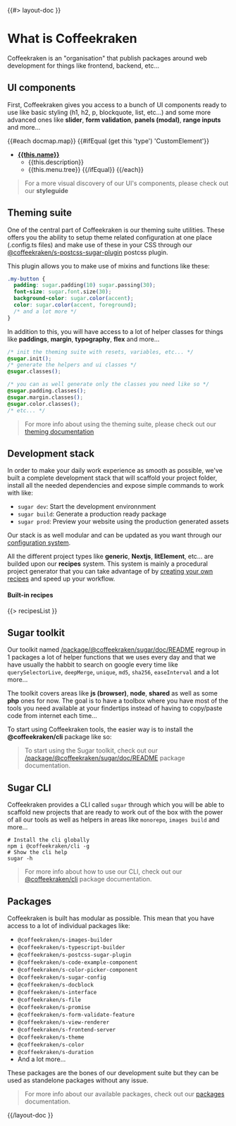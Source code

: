 <!--
/**
 * @name            Overview
 * @namespace       doc
 * @type            Markdown
 * @platform        md
 * @status          stable
 * @menu            Documentation / Get Started           /doc/get-started/overview
 *
 * @since           2.0.0
 * @author    Olivier Bossel <olivier.bossel@gmail.com> (https://coffeekraken.io)
 */
-->

{{#> layout-doc }}

# What is Coffeekraken

Coffeekraken is an "organisation" that publish packages around web development for things like frontend, backend, etc...

## UI components

First, Coffeekraken gives you access to a bunch of UI components ready to use like basic styling (h1, h2, p, blockquote, list, etc...) and some more advanced ones like **slider**, **form validation**, **panels (modal)**, **range inputs** and more...

{{#each docmap.map}}
{{#ifEqual (get this 'type') 'CustomElement'}}

- [**{{this.name}}**]({{this.menu.slug}})
  - {{this.description}}
  - {{this.menu.tree}}
    {{/ifEqual}}
    {{/each}}

> For a more visual discovery of our UI's components, please check out our **styleguide**

## Theming suite

One of the central part of Coffeekraken is our theming suite utilities. These offers you the ability to setup theme related configuration at one place (.config.ts files) and make use of these in your CSS through our [@coffeekraken/s-postcss-sugar-plugin](https://www.npmjs.com/package/@coffeekraken/s-postcss-sugar-plugin) postcss plugin.

This plugin allows you to make use of mixins and functions like these:

```css
.my-button {
  padding: sugar.padding(10) sugar.passing(30);
  font-size: sugar.font.size(30);
  background-color: sugar.color(accent);
  color: sugar.color(accent, foreground);
  /* and a lot more */
}
```

In addition to this, you will have access to a lot of helper classes for things like **paddings**, **margin**, **typography**, **flex** and more...

```css
/* init the theming suite with resets, variables, etc... */
@sugar.init();
/* generate the helpers and ui classes */
@sugar.classes();

/* you can as well generate only the classes you need like so */
@sugar.padding.classes();
@sugar.margin.classes();
@sugar.color.classes();
/* etc... */
```

> For more info about using the theming suite, please check out our [theming documentation](/doc/css/theming)

## Development stack

In order to make your daily work experience as smooth as possible, we've built a complete development stack that will scaffold your project folder, install all the needed dependencies and expose simple commands to work with like:

- `sugar dev`: Start the development environnment
- `sugar build`: Generate a production ready package
- `sugar prod`: Preview your website using the production generated assets

Our stack is as well modular and can be updated as you want through our [configuration system](/doc/config/overview).

All the different project types like **generic**, **Nextjs**, **litElement**, etc... are builded upon our **recipes** system. This system is mainly a procedural project generator that you can take advantage of by [creating your own recipes](/doc/recipes/what-are-recipes) and speed up your workflow.

#### Built-in recipes

{{> recipesList }}

## Sugar toolkit

Our toolkit named [/package/@coffeekraken/sugar/doc/README](Sugar) regroup in 1 packages a lot of helper functions that we uses every day and that we have usually the habbit to search on google every time like `querySelectorLive`, `deepMerge`, `unique`, `md5`, `sha256`, `easeInterval` and a lot more...

The toolkit covers areas like **js (browser)**, **node**, **shared** as well as some **php** ones for now.
The goal is to have a toolbox where you have most of the tools you need available at your findertips instead of having to copy/paste code from internet each time...

To start using Coffeekraken tools, the easier way is to install the **@coffeekraken/cli** package like so:

> To start using the Sugar toolkit, check out our [/package/@coffeekraken/sugar/doc/README](@coffeekraken/sugar) package documentation.

## Sugar CLI

Coffeekraken provides a CLI called `sugar` through which you will be able to scaffold new projects that are ready to work out of the box with the power of all our tools as well as helpers in areas like `monorepo`, `images build` and more...

```shell
# Install the cli globally
npm i @coffeekraken/cli -g
# Show the cli help
sugar -h
```

> For more info about how to use our CLI, check out our [@coffeekraken/cli](/package/@coffeekraken/cli/doc/README) package documentation.

## Packages

Coffeekraken is built has modular as possible. This mean that you have access to a lot of individual packages like:

- `@coffeekraken/s-images-builder`
- `@coffeekraken/s-typescript-builder`
- `@coffeekraken/s-postcss-sugar-plugin`
- `@coffeekraken/s-code-example-component`
- `@coffeekraken/s-color-picker-component`
- `@coffeekraken/s-sugar-config`
- `@coffeekraken/s-docblock`
- `@coffeekraken/s-interface`
- `@coffeekraken/s-file`
- `@coffeekraken/s-promise`
- `@coffeekraken/s-form-validate-feature`
- `@coffeekraken/s-view-renderer`
- `@coffeekraken/s-frontend-server`
- `@coffeekraken/s-theme`
- `@coffeekraken/s-color`
- `@coffeekraken/s-duration`
- And a lot more...

These packages are the bones of our development suite but they can be used as standelone packages without any issue.

> For more info about our available packages, check out our [packages](/package/@coffeekraken/sugar/doc/readme) documentation.

{{/layout-doc }}
